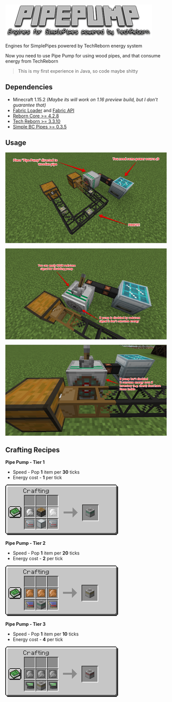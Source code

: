 ![Logo](/docs/pipepump.png)

Engines for SimplePipes powered by TechReborn energy system

Now you need to use Pipe Pump for using wood pipes, and that consume energy from TechReborn

> This is my first experience in Java, so code maybe shitty

## Dependencies

* Minecraft 1.15.2 _(Maybe its will work on 1.16 preview build, but I don't guarantee that)_
* [Fabric Loader](https://fabricmc.net/) and [Fabric API](https://www.curseforge.com/minecraft/mc-mods/fabric-api "")
* [Reborn Core &gt;= 4.2.8](https://www.curseforge.com/minecraft/mc-mods/reborncore "")
* [Tech Reborn &gt;= 3.3.10]( https://www.curseforge.com/minecraft/mc-mods/techreborn "")
* [Simple BC Pipes &gt;= 0.3.5](https://www.curseforge.com/minecraft/mc-mods/simplepipes "")

## Usage

![Basic usage](/docs/usage1.png)

![Disabling pump by redstone](/docs/usage2.png)

![Consume even if chest empty](/docs/usage3.png)

## Crafting Recipes
  
**Pipe Pump - Tier 1**

* Speed - Pop **1** item per **30** ticks
* Energy cost - **1** per tick

![Pipe Pump - Tier 1](/docs/tier_1.png)

**Pipe Pump - Tier 2**

* Speed - Pop **1** item per **20** ticks
* Energy cost - **2** per tick

![Pipe Pump - Tier 2](/docs/tier_2.png)

**Pipe Pump - Tier 3**

* Speed - Pop **1** item per **10** ticks
* Energy cost - **4** per tick

![Pipe Pump - Tier 3](/docs/tier_3.png)
